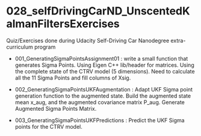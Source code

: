 # 028_selfDrivingCarND_UnscentedKalmanFiltersExercises
Quiz/Exercises done during Udacity Self-Driving Car Nanodegree extra-curriculum program


- 001_GeneratingSigmaPointsAssignment01 : write a small function that generates Sigma Points. Using Eigen C++ lib/header for matrices. Using the complete state of the CTRV model (5 dimensions). Need to calculate all the 11 Sigma Points and fill columns of Xsig.

- 002_GeneratingSigmaPointsUKFAugmentation : Adapt UKF Sigma point generation function to the augmented state. Build the augmented state mean x_aug, and the augmented covariance matrix P_aug. Generate Augmented Sigma Points Matrix.

- 003_GeneratingSigmaPointsUKFPredictions : Predict the UKF Sigma points for the CTRV model.



